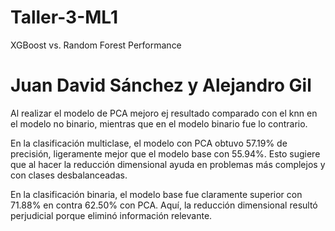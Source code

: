 # Taller-3-ML1
XGBoost vs. Random Forest Performance
# Juan David Sánchez y Alejandro Gil
Al realizar el modelo de PCA mejoro ej resultado comparado con el knn en el modelo no binario, mientras que en el modelo binario fue lo contrario.

En la clasificación multiclase, el modelo con PCA obtuvo 57.19% de precisión, ligeramente mejor que el modelo base con 55.94%. Esto sugiere que al hacer la reducción dimensional ayuda en problemas más complejos y con clases desbalanceadas.

En la clasificación binaria, el modelo base fue claramente superior con 71.88% en contra  62.50% con PCA. Aquí, la reducción dimensional resultó perjudicial porque eliminó información relevante.